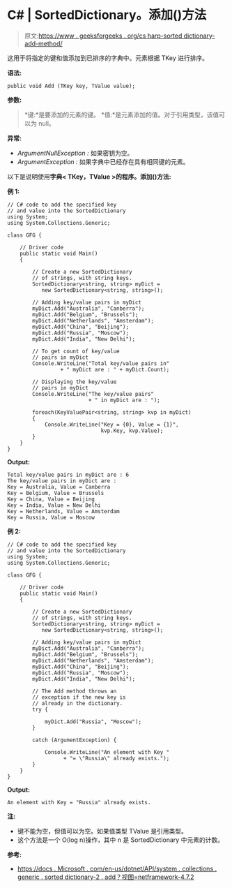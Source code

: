 # C# | SortedDictionary。添加()方法

> 原文:[https://www . geeksforgeeks . org/cs harp-sorted dictionary-add-method/](https://www.geeksforgeeks.org/csharp-sorteddictionary-add-method/)

这用于将指定的键和值添加到已排序的字典中。元素根据 TKey 进行排序。

**语法:**

```
public void Add (TKey key, TValue value);

```

**参数:**

> *键:*是要添加的元素的键。
> *值:*是元素添加的值。对于引用类型，该值可以为 null。

**异常:**

*   *ArgumentNullException :* 如果密钥为空。
*   *ArgumentException :* 如果字典中已经存在具有相同键的元素。

以下是说明使用**字典< TKey，TValue >的程序。添加()方法:**

**例 1:**

```
// C# code to add the specified key
// and value into the SortedDictionary
using System;
using System.Collections.Generic;

class GFG {

    // Driver code
    public static void Main()
    {

        // Create a new SortedDictionary
        // of strings, with string keys.
        SortedDictionary<string, string> myDict = 
           new SortedDictionary<string, string>();

        // Adding key/value pairs in myDict
        myDict.Add("Australia", "Canberra");
        myDict.Add("Belgium", "Brussels");
        myDict.Add("Netherlands", "Amsterdam");
        myDict.Add("China", "Beijing");
        myDict.Add("Russia", "Moscow");
        myDict.Add("India", "New Delhi");

        // To get count of key/value
        // pairs in myDict
        Console.WriteLine("Total key/value pairs in"
                 + " myDict are : " + myDict.Count);

        // Displaying the key/value
        // pairs in myDict
        Console.WriteLine("The key/value pairs"
                          + " in myDict are : ");

        foreach(KeyValuePair<string, string> kvp in myDict)
        {
            Console.WriteLine("Key = {0}, Value = {1}",
                              kvp.Key, kvp.Value);
        }
    }
}
```

**Output:**

```
Total key/value pairs in myDict are : 6
The key/value pairs in myDict are : 
Key = Australia, Value = Canberra
Key = Belgium, Value = Brussels
Key = China, Value = Beijing
Key = India, Value = New Delhi
Key = Netherlands, Value = Amsterdam
Key = Russia, Value = Moscow

```

**例 2:**

```
// C# code to add the specified key
// and value into the SortedDictionary
using System;
using System.Collections.Generic;

class GFG {

    // Driver code
    public static void Main()
    {

        // Create a new SortedDictionary
        // of strings, with string keys.
        SortedDictionary<string, string> myDict =
           new SortedDictionary<string, string>();

        // Adding key/value pairs in myDict
        myDict.Add("Australia", "Canberra");
        myDict.Add("Belgium", "Brussels");
        myDict.Add("Netherlands", "Amsterdam");
        myDict.Add("China", "Beijing");
        myDict.Add("Russia", "Moscow");
        myDict.Add("India", "New Delhi");

        // The Add method throws an
        // exception if the new key is
        // already in the dictionary.
        try {

            myDict.Add("Russia", "Moscow");
        }

        catch (ArgumentException) {

            Console.WriteLine("An element with Key "
                  + "= \"Russia\" already exists.");
        }
    }
}
```

**Output:**

```
An element with Key = "Russia" already exists.

```

**注:**

*   键不能为空，但值可以为空。如果值类型 TValue 是引用类型。
*   这个方法是一个 O(log n)操作，其中 n 是 SortedDictionary 中元素的计数。

**参考:**

*   [https://docs . Microsoft . com/en-us/dotnet/API/system . collections . generic . sorted dictionary-2 . add？视图=netframework-4.7.2](https://docs.microsoft.com/en-us/dotnet/api/system.collections.generic.sorteddictionary-2.add?view=netframework-4.7.2)